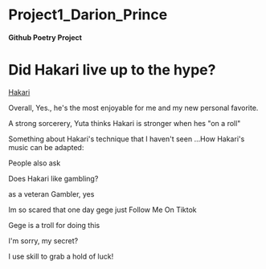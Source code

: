 # Project1_Darion_Prince

#### Github Poetry Project

<h1>Did Hakari live up to the hype? </h1>

[Hakari](https://ih1.redbubble.net/image.4961976569.8589/st,small,507x507-pad,600x600,f8f8f8.jpg)

Overall, Yes., he's the most enjoyable for me and my new personal favorite.

A strong sorcerery, Yuta thinks Hakari is stronger when hes "on a roll" 

Something about Hakari's technique that I haven't seen …How Hakari's music can be adapted: 

People also ask

Does Hakari like gambling?

as a veteran Gambler, yes

Im so scared that one day gege just  Follow Me On Tiktok

Gege is a troll for doing this 

I'm sorry, my secret?

I use skill to grab a hold of luck!

